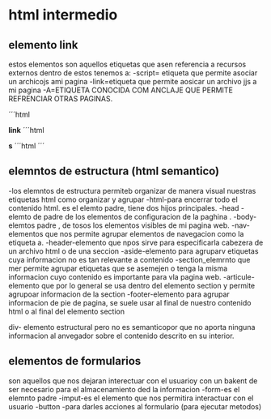 # html intermedio
## elemento link
estos elementos son aquellos etiquetas que asen referencia a recursos externos
dentro de estos tenemos a:
-script= etiqueta que permite asociar un archicojs ami pagina
-link=etiqueta que permite aosicar un archivo jjs a mi pagina
-A=ETIQUETA CONOCIDA COM ANCLAJE QUE PERMITE REFRENCIAR OTRAS PAGINAS.

´´´html
<script>
    //puedo escribir y ejecutar codigo javascript
</script>
<script>
    //en lugar de escribir codigo podemos asociar un codigo javascrip
<script src>=".js/script.js"></script>

**link**
´´´html
<link hrm="./css.style.css">

**s**
´´´html
<a href="https://www.facebook.com"></a>
´´´

## elemntos de estructura (html semantico)
-los elemntos de estructura permiteb organizar de manera visual nuestras etiquetas html como organizar y agrupar
-html-para encerrar todo el contenido html. es el elemto padre, tiene dos hijos principales.
-head - elemto de padre de los elementos de configuracion de la paghina .
-body- elemtos padre , de tosos los elementos visibles de mi pagina web.
-nav-elementos que nos permite agrupar elementos de navegacion como la etiqueta a.
-header-elemento que npos sirve para especificarla cabezera de un archivo html o de una seccion
-aside-elemento para agruparv etiquetas cuya informacion no es tan relevante a contenido
-section_elemrnto que mer permite agrupar etiquetas que se asemejen o tenga la misma informacion cuyo contenido es importante para vla pagina web.
-articule-elemento que por lo general se usa dentro del elemento section y permite agrupoar informacion de la section
-footer-elemento para agrupar informacion de pie de pagina, se suele usar al final de nuestro contenido html o al final del elemento section

div- elemento estructural pero no es semanticopor que no aporta ninguna informacion al anvegador sobre el contenido descrito en su interior. 



## elementos de formularios
son aquellos que nos dejaran interectuar con el usuarioy con un bakent de ser necesario para el almacenamiento ded la informacion
-form-es el elemnto padre
-imput-es el elemento que nos permitira interactuar con el usuario
-button -para darles acciones al formulario (para ejecutar metodos)